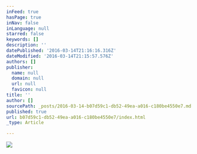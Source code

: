 ```yaml
---
inFeed: true
hasPage: true
inNav: false
inLanguage: null
starred: false
keywords: []
description: ''
datePublished: '2016-03-14T21:16:16.316Z'
dateModified: '2016-03-14T21:15:57.576Z'
authors: []
publisher:
  name: null
  domain: null
  url: null
  favicon: null
title: ''
author: []
sourcePath: _posts/2016-03-14-b07d59c1-db52-49ea-a016-c180be4550e7.md
published: true
url: b07d59c1-db52-49ea-a016-c180be4550e7/index.html
_type: Article

---
```

![](https://the-grid-user-content.s3-us-west-2.amazonaws.com/2f0994d3-87fd-412a-a6d1-b4b292a83248.png)